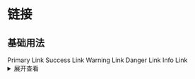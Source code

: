# 链接

## 基础用法

<div>
       <CLink href="#" class="primary" color="blue">Primary Link</CLink>
       <CLink href="#" type="success" color="green">Success Link</CLink>
       <CLink href="#" type="warning" color="yellow">Warning Link</CLink>
       <CLink href="#" type="danger" color="red">Danger Link</CLink>
       <CLink href="#" type="info" color="gray">Info Link</CLink>
</div>

<script setup>
import { onMounted } from 'vue';

onMounted(() => {
  document.querySelector(".vp-doc")?.classList.remove('vp-doc')
});

</script>

<details>
<summary>展开查看</summary>

```vue
<template>
    <div>
       <CLink href="#" type="primary" color="blue">Primary Link</CLink>
       <CLink href="#" type="success" color="green">Success Link</CLink>
       <CLink href="#" type="warning" color="yellow">Warning Link</CLink>
       <CLink href="#" type="danger" color="red">Danger Link</CLink>
       <CLink href="#" type="info" color="gray">Info Link</CLink>
    </div>
</template>
```
</details>